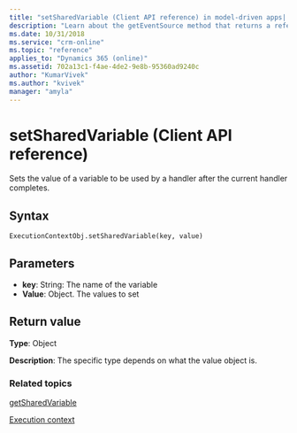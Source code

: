 ```yaml
---
title: "setSharedVariable (Client API reference) in model-driven apps| MicrosoftDocs"
description: "Learn about the getEventSource method that returns a reference to the form or an item on the form depending on where the method was called." 
ms.date: 10/31/2018
ms.service: "crm-online"
ms.topic: "reference"
applies_to: "Dynamics 365 (online)"
ms.assetid: 702a13c1-f4ae-4de2-9e8b-95360ad9240c
author: "KumarVivek"
ms.author: "kvivek"
manager: "amyla"
---
```

# setSharedVariable (Client API reference)



Sets the value of a variable to be used by a handler after the current handler completes.

## Syntax

`ExecutionContextObj.setSharedVariable(key, value)`

## Parameters

- **key**: String: The name of the variable
- **Value**: Object. The values to set



## Return value

**Type**: Object

**Description**: The specific type depends on what the value object is.

### Related topics
[getSharedVariable](getSharedVariable.md)

[Execution context](../execution-context.md)





